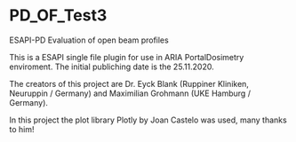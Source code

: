 # PD_OF_Test3
ESAPI-PD Evaluation of open beam profiles

This is a ESAPI single file plugin for use in ARIA PortalDosimetry enviroment.
The initial publiching date is the 25.11.2020.

The creators of this project are Dr. Eyck Blank (Ruppiner Kliniken, Neuruppin / Germany)
and Maximilian Grohmann (UKE Hamburg / Germany).

In this project the plot library Plotly by Joan Castelo was used, many thanks to him!
